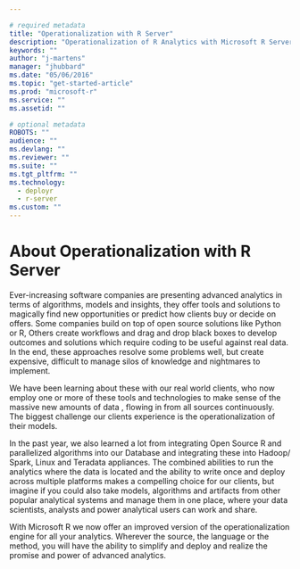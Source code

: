 ```yaml
---

# required metadata
title: "Operationalization with R Server"
description: "Operationalization of R Analytics with Microsoft R Server"
keywords: ""
author: "j-martens"
manager: "jhubbard"
ms.date: "05/06/2016"
ms.topic: "get-started-article"
ms.prod: "microsoft-r"
ms.service: ""
ms.assetid: ""

# optional metadata
ROBOTS: ""
audience: ""
ms.devlang: ""
ms.reviewer: ""
ms.suite: ""
ms.tgt_pltfrm: ""
ms.technology: 
  - deployr
  - r-server
ms.custom: ""
---
```


# About Operationalization with R Server



Ever-increasing  software companies are presenting  advanced analytics in terms of algorithms, models and insights, they offer  tools and solutions to magically find new opportunities or predict how clients buy or decide on offers. Some companies build on top of open source solutions like Python or R, Others create workflows and drag and drop black boxes to develop outcomes and solutions which require coding to be useful against real data.  In the end, these approaches resolve some problems well, but create expensive, difficult to manage silos of knowledge and nightmares to implement.

We have been learning about these with our real world clients, who now employ  one or more of these  tools and technologies to make sense of the massive new amounts of data , flowing in from all sources continuously. The biggest challenge our clients experience is the operationalization of their models.

In the past year, we also learned a lot from integrating Open Source R and parallelized algorithms into our Database and integrating these into Hadoop/ Spark, Linux and Teradata appliances. The combined abilities to run the analytics where the data is located and the ability to write once and deploy across multiple platforms makes a compelling choice for our clients, but imagine if you could also take models, algorithms and artifacts from other popular analytical systems and manage them in one place, where your data scientists, analysts and power analytical users can work and share.

With Microsoft R we now offer an improved version of the operationalization engine for all  your analytics. Wherever the source, the  language or the method, you will have the ability to simplify and deploy and realize the promise and power of advanced analytics.